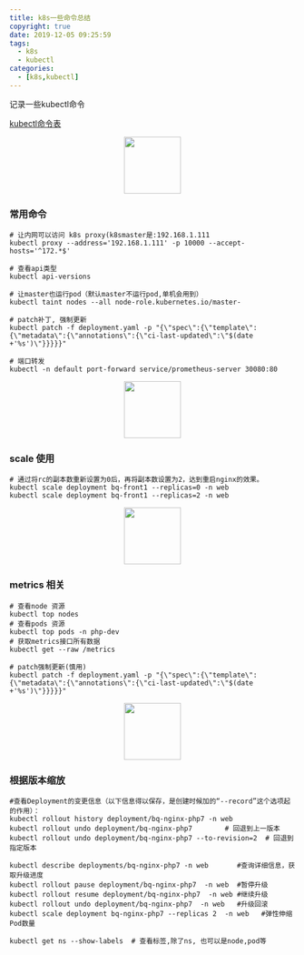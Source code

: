 ```yaml
---
title: k8s一些命令总结
copyright: true
date: 2019-12-05 09:25:59
tags:
  - k8s
  - kubectl
categories:
  - [k8s,kubectl]
---
```


记录一些kubectl命令
<!-- more -->

[kubectl命令表](http://docs.kubernetes.org.cn/683.html)

<center>
<img src="http://zhangzw001.github.io/images/dockerniu.jpeg" width = "100" height = "100" style="border: 0"/>
</center>

### 常用命令
```
# 让内网可以访问 k8s proxy(k8smaster是:192.168.1.111
kubectl proxy --address='192.168.1.111' -p 10000 --accept-hosts='^172.*$'

# 查看api类型
kubectl api-versions 

# 让master也运行pod（默认master不运行pod,单机会用到）
kubectl taint nodes --all node-role.kubernetes.io/master-

# patch补丁, 强制更新
kubectl patch -f deployment.yaml -p "{\"spec\":{\"template\":{\"metadata\":{\"annotations\":{\"ci-last-updated\":\"$(date +'%s')\"}}}}}"

# 端口转发
kubectl -n default port-forward service/prometheus-server 30080:80

```

<center>
<img src="http://zhangzw001.github.io/images/dockerniu.jpeg" width = "100" height = "100" style="border: 0"/>
</center>

### scale 使用
```
# 通过将rc的副本数重新设置为0后，再将副本数设置为2，达到重启nginx的效果。
kubectl scale deployment bq-front1 --replicas=0 -n web
kubectl scale deployment bq-front1 --replicas=2 -n web
```

<center>
<img src="http://zhangzw001.github.io/images/dockerniu.jpeg" width = "100" height = "100" style="border: 0"/>
</center>

### metrics 相关
```
# 查看node 资源
kubectl top nodes
# 查看pods 资源
kubectl top pods -n php-dev
# 获取metrics接口所有数据
kubectl get --raw /metrics

# patch强制更新(慎用)
kubectl patch -f deployment.yaml -p "{\"spec\":{\"template\":{\"metadata\":{\"annotations\":{\"ci-last-updated\":\"$(date +'%s')\"}}}}}"

```

<center>
<img src="http://zhangzw001.github.io/images/dockerniu.jpeg" width = "100" height = "100" style="border: 0"/>
</center>

### 根据版本缩放
```
#查看Deployment的变更信息（以下信息得以保存，是创建时候加的“--record”这个选项起的作用）：
kubectl rollout history deployment/bq-nginx-php7 -n web
kubectl rollout undo deployment/bq-nginx-php7        # 回退到上一版本
kubectl rollout undo deployment/bq-nginx-php7 --to-revision=2  # 回退到指定版本

kubectl describe deployments/bq-nginx-php7 -n web       #查询详细信息，获取升级进度
kubectl rollout pause deployment/bq-nginx-php7  -n web  #暂停升级
kubectl rollout resume deployment/bq-nginx-php7  -n web #继续升级
kubectl rollout undo deployment/bq-nginx-php7  -n web   #升级回滚
kubectl scale deployment bq-nginx-php7 --replicas 2  -n web   #弹性伸缩Pod数量

kubectl get ns --show-labels  # 查看标签,除了ns, 也可以是node,pod等
```
